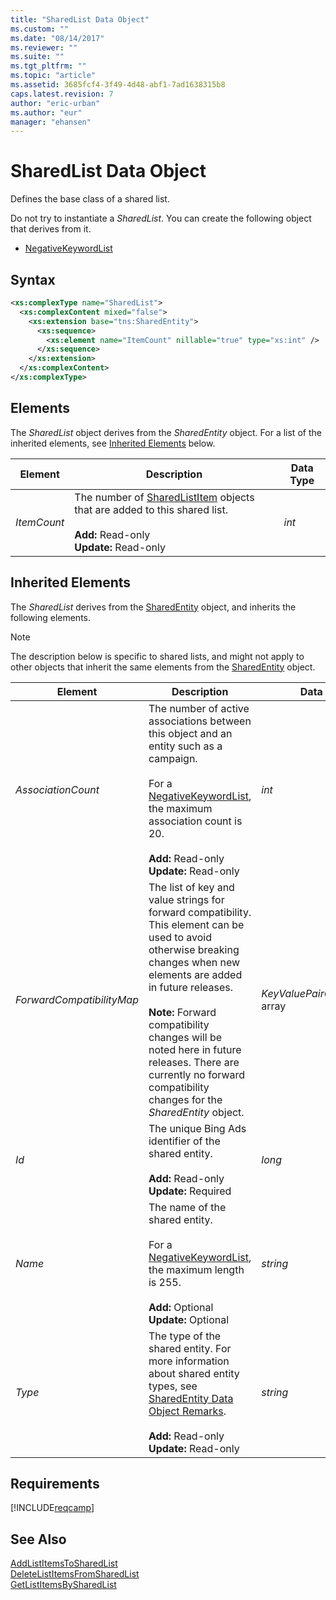 ```yaml
---
title: "SharedList Data Object"
ms.custom: ""
ms.date: "08/14/2017"
ms.reviewer: ""
ms.suite: ""
ms.tgt_pltfrm: ""
ms.topic: "article"
ms.assetid: 3685fcf4-3f49-4d48-abf1-7ad1638315b8
caps.latest.revision: 7
author: "eric-urban"
ms.author: "eur"
manager: "ehansen"
---
```

# SharedList Data Object
Defines the base class of a shared list.

Do not try to instantiate a *SharedList*. You can create the following object that derives from it.
-   [NegativeKeywordList](../campaign-api/negativekeywordlist-data-object.md)

## Syntax

```xml
<xs:complexType name="SharedList">
  <xs:complexContent mixed="false">
    <xs:extension base="tns:SharedEntity">
      <xs:sequence>
        <xs:element name="ItemCount" nillable="true" type="xs:int" />
      </xs:sequence>
    </xs:extension>
  </xs:complexContent>
</xs:complexType>
```

## <a name="Elements"></a>Elements
The *SharedList* object derives from the *SharedEntity* object. For a list of the inherited elements, see [Inherited Elements](#InheritedElements) below.

|Element|Description|Data Type|
|-----------|---------------|-------------|
|*ItemCount*|The number of [SharedListItem](../campaign-api/sharedlistitem-data-object.md) objects that are added to this shared list.<br /><br />**Add:** Read-only<br />**Update:** Read-only|*int*|

## <a name="InheritedElements"></a>Inherited Elements
The *SharedList* derives from the [SharedEntity](../campaign-api/sharedentity-data-object.md) object, and inherits the following elements. 

> [!NOTE]
> The description below is specific to shared lists, and might not apply to other objects that inherit the same elements from the [SharedEntity](../campaign-api/sharedentity-data-object.md)  object.

|Element|Description|Data Type|
|-----------|---------------|-------------|
|*AssociationCount*|The number of active associations between this object and an entity such as a campaign.<br /><br />For a [NegativeKeywordList](../campaign-api/negativekeywordlist-data-object.md), the maximum association count is 20.<br /><br />**Add:** Read-only<br />**Update:** Read-only|*int*|
|*ForwardCompatibilityMap*|The list of key and value strings for forward compatibility. This element can be used to avoid otherwise breaking changes when new elements are added in future releases.<br /><br />**Note:** Forward compatibility changes will be noted here in future releases. There are currently no forward compatibility changes for the *SharedEntity* object.|*KeyValuePairOfstringstring* array|
|*Id*|The unique Bing Ads identifier of the shared entity.<br /><br />**Add:** Read-only<br />**Update:** Required|*long*|
|*Name*|The name of the shared entity.<br /><br />For a [NegativeKeywordList](../campaign-api/negativekeywordlist-data-object.md), the maximum length is 255.<br /><br />**Add:** Optional<br />**Update:** Optional|*string*|
|*Type*|The type of the shared entity. For more information about shared entity types, see [SharedEntity Data Object Remarks](../campaign-api/sharedentity-data-object.md#remarks).<br /><br />**Add:** Read-only<br />**Update:** Read-only|*string*|

## Requirements
[!INCLUDE[reqcamp](../campaign-api/includes/reqcamp.md)]
## See Also
[AddListItemsToSharedList](../campaign-api/addlistitemstosharedlist-service-operation.md)  
[DeleteListItemsFromSharedList](../campaign-api/deletelistitemsfromsharedlist-service-operation.md)  
[GetListItemsBySharedList](../campaign-api/getlistitemsbysharedlist-service-operation.md)  

